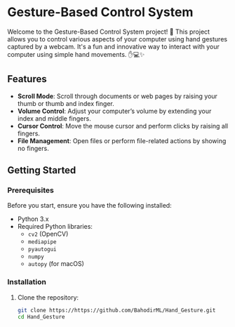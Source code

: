 # Gesture-Based Control System

Welcome to the Gesture-Based Control System project! 🚀 This project allows you to control various aspects of your computer using hand gestures captured by a webcam. It's a fun and innovative way to interact with your computer using simple hand movements. ✋💻✨

## Features

- **Scroll Mode**: Scroll through documents or web pages by raising your thumb or thumb and index finger.
- **Volume Control**: Adjust your computer’s volume by extending your index and middle fingers.
- **Cursor Control**: Move the mouse cursor and perform clicks by raising all fingers.
- **File Management**: Open files or perform file-related actions by showing no fingers.

## Getting Started

### Prerequisites

Before you start, ensure you have the following installed:

- Python 3.x
- Required Python libraries:
  - `cv2` (OpenCV)
  - `mediapipe`
  - `pyautogui`
  - `numpy`
  - `autopy` (for macOS)

### Installation

1. Clone the repository:

   ```bash
   git clone https://https://github.com/BahodirML/Hand_Gesture.git
   cd Hand_Gesture
